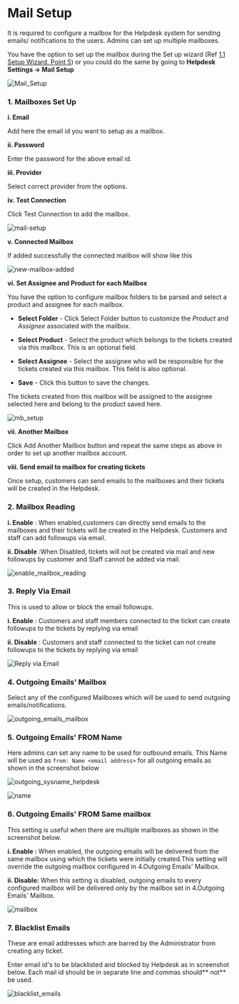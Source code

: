 # Mail Setup

It is required to configure a mailbox for the Helpdesk system for sending emails/ notifications to the users. Admins can set up multiple mailboxes.

You have the option to set up the mailbox during the Set up wizard (Ref [1.1 Setup Wizard. Point 5](http://docs.rtcamp.com/rtbiz/helpdesk/admin/setup.html#5-mailbox-setup)) or you could do the same  by going to **Helpdesk Settings -> Mail Setup**

![Mail_Setup](http://git.rtcamp.com/rtbiz/rtbiz/uploads/22db71ed9a5d9ce1f4479aeca9a09144/Mail_Setup.png)



### 1. Mailboxes Set Up


 **i. Email**

 Add here the email id you want to setup as a mailbox.

**ii. Password**

Enter the password for the above email id.

**iii. Provider**

Select correct provider from the options.

**iv. Test Connection**

Click Test Connection to add the mailbox.

![mail-setup](https://cloud.githubusercontent.com/assets/8191145/9084311/f59e4baa-3b8f-11e5-9537-8ffa1b406430.png)

**v. Connected Mailbox**

If added successfully the connected mailbox  will show like this

![new-mailbox-added](https://cloud.githubusercontent.com/assets/8191145/9084353/75445430-3b90-11e5-82c1-ade342117676.png)

**vi. Set Assignee and Product for each Mailbox**

You have the option to configure mailbox folders to be parsed and select a product and assignee for each mailbox.

* **Select Folder** - Click Select Folder button to customize the *Product* and *Assignee* associated with the mailbox.

* **Select Product** - Select the product which belongs to the tickets created via this mailbox.
This is an optional field.

* **Select Assignee** - Select the assignee who will be responsible for the tickets created via this mailbox. This field is also optional.

* **Save** - Click this button to save the changes.

The tickets created from this mailbox will be assigned to the assignee selected here and belong to the product saved here.

![mb_setup](https://cloud.githubusercontent.com/assets/8191145/8983820/e9ef99de-36ea-11e5-9012-182ffd0077bf.png)

**vii. Another Mailbox**

Click Add Another Mailbox button and repeat the same steps as above in order to set up another mailbox account.

**viii. Send email to mailbox for creating tickets**

Once setup, customers can send emails to the mailboxes and their tickets will be created in the Helpdesk.


### 2. Mailbox Reading


**i. Enable** : When enabled,customers can directly send emails to the mailboxes and their tickets will be created in the Helpdesk. Customers and staff can add followups via email.

**ii. Disable** :When Disabled, tickets will not be created via mail and new followups by customer and Staff cannot be added via mail.

![enable_mailbox_reading](https://cloud.githubusercontent.com/assets/8191145/6487363/bee796b8-c2b6-11e4-8b84-0f761513cb48.png)

### 3. Reply Via Email

This is used to allow or block the email followups.

**i. Enable** : Customers and staff members connected to the ticket can create followups to the tickets by replying via email

**ii. Disable** : Customers and staff connected to the ticket can not create followups to the tickets by replying via email

![Reply via Email](http://git.rtcamp.com/uploads/rtbiz/rtbiz-helpdesk/46a4d1e93f/Reply_via_Email.png)

### 4. Outgoing Emails' Mailbox

Select any of the configured Mailboxes which will be used to send outgoing emails/notifications.

![outgoing_emails_mailbox](https://cloud.githubusercontent.com/assets/8191145/6487585/1f68f206-c2b8-11e4-9ba1-c0d6d52a2612.png)


### 5. Outgoing Emails' FROM Name

Here admins can set any name to be used for outbound emails. This Name will be used as ```from: Name <email address>``` for all outgoing emails as shown in the screenshot below

![outgoing_sysname_helpdesk](https://cloud.githubusercontent.com/assets/8191145/6501154/efa7c12c-c33a-11e4-8b76-936fc21bd2a2.png)

![name](https://cloud.githubusercontent.com/assets/8191145/6501114/52b3b830-c33a-11e4-9dad-5f6f832b66a5.png)


### 6. Outgoing Emails' FROM Same mailbox

This setting is useful when there are multiple mailboxes as shown in the screenshot below.

**i. Enable :** When enabled, the outgoing emails will be delivered from the same mailbox using which the tickets were initially created.This setting will override the outgoing mailbox configured in 4.Outgoing Emails' Mailbox.

**ii. Disable:** When this setting is disabled, outgoing emails to every configured mailbox will be delivered only by the mailbox set in 4.Outgoing Emails' Mailbox.

![mailbox](https://cloud.githubusercontent.com/assets/8191145/9136923/e86a9d5e-3d37-11e5-9419-d8d8630d5c13.png)



### 7. Blacklist Emails

These are email addresses which are barred by the Administrator from creating any ticket.

Enter email id's to be blacklisted and blocked by Helpdesk as in screenshot below. Each  mail id should be in separate line and commas should** not** be used.

![blacklist_emails](https://cloud.githubusercontent.com/assets/8191145/6487587/1f9e311e-c2b8-11e4-82ab-00a51d017331.png)

